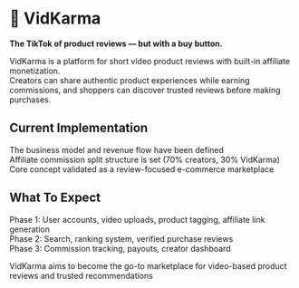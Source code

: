 # 🎥 VidKarma  

**The TikTok of product reviews — but with a buy button.**  

VidKarma is a platform for short video product reviews with built-in affiliate monetization.  
Creators can share authentic product experiences while earning commissions, and shoppers can discover trusted reviews before making purchases.  

## Current Implementation  
The business model and revenue flow have been defined  
Affiliate commission split structure is set (70% creators, 30% VidKarma)  
Core concept validated as a review-focused e-commerce marketplace  

## What To Expect  
Phase 1: User accounts, video uploads, product tagging, affiliate link generation  
Phase 2: Search, ranking system, verified purchase reviews  
Phase 3: Commission tracking, payouts, creator dashboard  

VidKarma aims to become the go-to marketplace for video-based product reviews and trusted recommendations  
